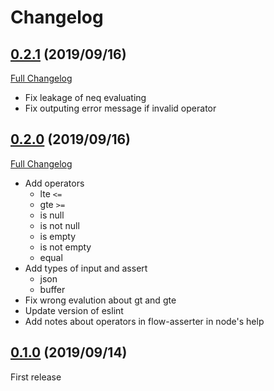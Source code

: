 Changelog
==

## [0.2.1](https://github.com/s1r-J/node-red-contrib-flow-asserter/tree/0.2.1) (2019/09/16)
[Full Changelog](https://github.com/s1r-J/node-red-contrib-flow-asserter/compare/0.2.0...0.2.1)

- Fix leakage of neq evaluating
- Fix outputing error message if invalid operator

## [0.2.0](https://github.com/s1r-J/node-red-contrib-flow-asserter/tree/0.2.0) (2019/09/16)
[Full Changelog](https://github.com/s1r-J/node-red-contrib-flow-asserter/compare/0.1.0...0.2.0)

- Add operators
    - lte `<=`
    - gte `>=`
    - is null
    - is not null
    - is empty
    - is not empty
    - equal
- Add types of input and assert
    - json
    - buffer
- Fix wrong evalution about gt and gte
- Update version of eslint
- Add notes about operators in flow-asserter in node's help

## [0.1.0](https://github.com/s1r-J/node-red-contrib-flow-asserter/tree/0.1.0) (2019/09/14)

First release